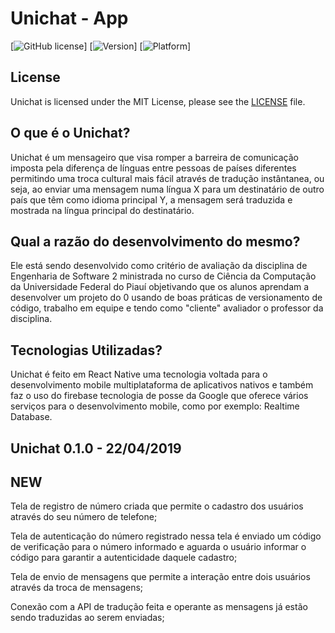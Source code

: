 # Unichat - App

[![GitHub license](https://img.shields.io/badge/license-MIT-blue.svg)]
[![Version](https://img.shields.io/badge/Version-1.0-blue.svg)]
[![Platform](https://img.shields.io/badge/React%20Native-App-green.svg)]

## License
Unichat is licensed under the MIT License, please see the [LICENSE](LICENSE) file.


## O que é o Unichat?
Unichat é um mensageiro que visa romper a barreira de comunicação imposta pela diferença de línguas entre pessoas de países diferentes permitindo uma troca cultural mais fácil através de tradução instântanea, ou seja, ao enviar uma mensagem numa língua X para um destinatário de outro país que têm como idioma principal Y, a mensagem será traduzida e mostrada na língua principal do destinatário.
## Qual a razão do desenvolvimento do mesmo?
Ele está sendo desenvolvido como critério de avaliação da disciplina de Engenharia de Software 2 ministrada no curso de Ciência da Computação da Universidade Federal do Piauí objetivando que os alunos aprendam a desenvolver um projeto do 0 usando de boas práticas de versionamento de código, trabalho em equipe e tendo como "cliente" avaliador o professor da disciplina.
## Tecnologias Utilizadas?
Unichat é feito em React Native uma tecnologia voltada para o desenvolvimento mobile multiplataforma de aplicativos nativos e também faz o uso do firebase tecnologia de posse da Google que oferece vários serviços para o desenvolvimento mobile, como por exemplo: Realtime Database.




## Unichat 0.1.0 - 22/04/2019                                                                                                                                                                                                                                                  
## NEW
  Tela de registro de número criada que permite o cadastro dos usuários através do seu número de telefone;
  
  Tela de autenticação do número registrado nessa tela é enviado um código de verificação para o número informado e aguarda o usuário         informar o código para garantir a autenticidade daquele cadastro;
  
  Tela de envio de mensagens que  permite a interação entre dois usuários através da troca de mensagens;
  
  Conexão com a API de tradução feita e operante as mensagens já estão sendo traduzidas ao serem enviadas; 
